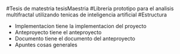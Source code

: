 #Tesis de matestria tesisMaestria
#Librería prototipo para el analisis multifractal utilizando tenicas de inteligencia artificial
#Estructura

- Implementacion tiene la implementacion del proyecto
- Anteproyecto tiene el anteproyecto
- Documento tiene el documento del anteproyecto
- Apuntes cosas generales
